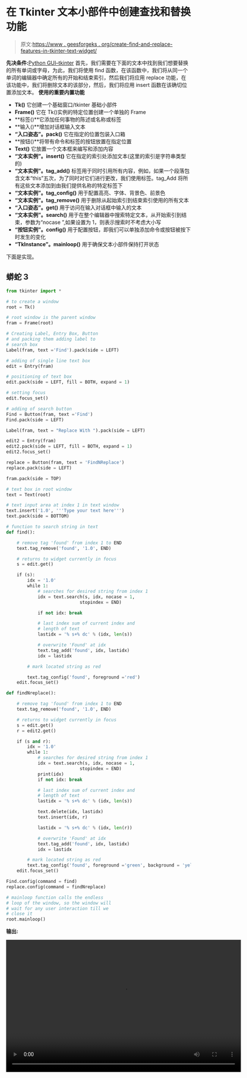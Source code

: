 # 在 Tkinter 文本小部件中创建查找和替换功能

> 原文:[https://www . geesforgeks . org/create-find-and-replace-features-in-tkinter-text-widget/](https://www.geeksforgeeks.org/create-find-and-replace-features-in-tkinter-text-widget/)

**先决条件:**[Python GUI–tkinter](https://www.geeksforgeeks.org/python-gui-tkinter/)
首先，我们需要在下面的文本中找到我们想要替换的所有单词或字母，为此，我们将使用 find 函数，在该函数中，我们将从同一个单词的编辑器中确定所有的开始和结束索引，然后我们将应用 replace 功能，在该功能中，我们将删除文本的该部分，然后，我们将应用 insert 函数在该确切位置添加文本。
**使用的重要内置功能**

*   **Tk()** 它创建一个基础窗口/tkinter 基础小部件
*   **Frame()** 它在 Tk()实例的特定位置创建一个单独的 Frame
*   **标签()**它添加任何事物的陈述或名称或标签
*   **输入()**增加对话框输入文本
*   **“入口姿态”。pack()** 它在指定的位置包装入口箱
*   **按钮()**将带有命令和标签的按钮放置在指定位置
*   **Text()** 它放置一个文本框来编写和添加内容
*   **“文本实例”。insert()** 它在指定的索引处添加文本(这里的索引是字符串类型的)
*   **“文本实例”。tag_add()** 标签用于同时引用所有内容，例如，如果一个段落包含文本“this”五次，为了同时对它们进行更改，我们使用标签。tag_Add 将所有这些文本添加到由我们提供名称的特定标签下
*   **“文本实例”。tag_config()** 用于配置高亮、字体、背景色、前景色
*   **“文本实例”。tag_remove()** 用于删除从起始索引到结束索引使用的所有文本
*   **“入口姿态”。get()** 用于访问在输入对话框中输入的文本
*   **“文本实例”。search()** 用于在整个编辑器中搜索特定文本，从开始索引到结束，参数为“nocase ”,如果设置为 1，则表示搜索时不考虑大小写
*   **“按钮实例”。config()** 用于配置按钮，即我们可以单独添加命令或按钮被按下时发生的变化
*   **“TkInstance”。mainloop()** 用于确保文本小部件保持打开状态

下面是实现。

## 蟒蛇 3

```py
from tkinter import *

# to create a window
root = Tk()

# root window is the parent window
fram = Frame(root)

# Creating Label, Entry Box, Button
# and packing them adding label to
# search box
Label(fram, text ='Find').pack(side = LEFT)

# adding of single line text box
edit = Entry(fram)

# positioning of text box
edit.pack(side = LEFT, fill = BOTH, expand = 1)

# setting focus
edit.focus_set()

# adding of search button
Find = Button(fram, text ='Find')
Find.pack(side = LEFT)

Label(fram, text = "Replace With ").pack(side = LEFT)

edit2 = Entry(fram)
edit2.pack(side = LEFT, fill = BOTH, expand = 1)
edit2.focus_set()

replace = Button(fram, text = 'FindNReplace')
replace.pack(side = LEFT)

fram.pack(side = TOP)

# text box in root window
text = Text(root)

# text input area at index 1 in text window
text.insert('1.0', '''Type your text here''')
text.pack(side = BOTTOM)

# function to search string in text
def find():

    # remove tag 'found' from index 1 to END
    text.tag_remove('found', '1.0', END)

    # returns to widget currently in focus
    s = edit.get()

    if (s):
        idx = '1.0'
        while 1:
            # searches for desired string from index 1
            idx = text.search(s, idx, nocase = 1,
                            stopindex = END)

            if not idx: break

            # last index sum of current index and
            # length of text
            lastidx = '% s+% dc' % (idx, len(s))

            # overwrite 'Found' at idx
            text.tag_add('found', idx, lastidx)
            idx = lastidx

        # mark located string as red

        text.tag_config('found', foreground ='red')
    edit.focus_set()

def findNreplace():

    # remove tag 'found' from index 1 to END
    text.tag_remove('found', '1.0', END)

    # returns to widget currently in focus
    s = edit.get()
    r = edit2.get()

    if (s and r):
        idx = '1.0'
        while 1:
            # searches for desired string from index 1
            idx = text.search(s, idx, nocase = 1,
                            stopindex = END)
            print(idx)
            if not idx: break

            # last index sum of current index and
            # length of text
            lastidx = '% s+% dc' % (idx, len(s))

            text.delete(idx, lastidx)
            text.insert(idx, r)

            lastidx = '% s+% dc' % (idx, len(r))

            # overwrite 'Found' at idx
            text.tag_add('found', idx, lastidx)
            idx = lastidx

        # mark located string as red
        text.tag_config('found', foreground ='green', background = 'yellow')
    edit.focus_set()

Find.config(command = find)
replace.config(command = findNreplace)

# mainloop function calls the endless
# loop of the window, so the window will
# wait for any user interaction till we
# close it
root.mainloop()
```

**输出:**

<video class="wp-video-shortcode" id="video-418937-1" width="640" height="360" preload="metadata" controls=""><source type="video/webm" src="https://media.geeksforgeeks.org/wp-content/uploads/20200527182326/tkinter-find-and-replace.webm?_=1">[https://media.geeksforgeeks.org/wp-content/uploads/20200527182326/tkinter-find-and-replace.webm](https://media.geeksforgeeks.org/wp-content/uploads/20200527182326/tkinter-find-and-replace.webm)</video>